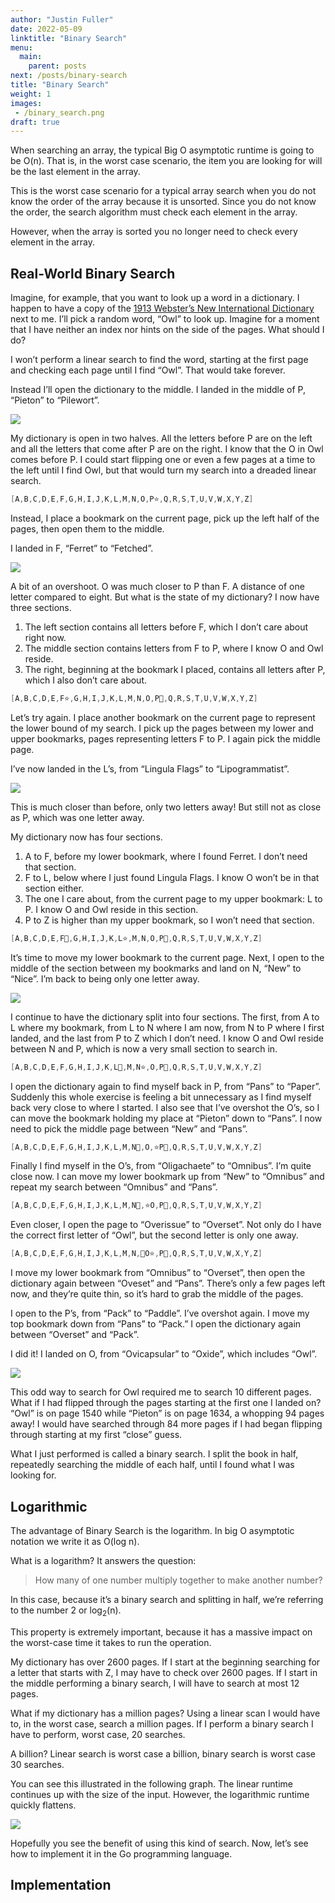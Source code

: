 ```yaml
---
author: "Justin Fuller"
date: 2022-05-09
linktitle: "Binary Search"
menu:
  main:
    parent: posts
next: /posts/binary-search
title: "Binary Search"
weight: 1
images:
 - /binary_search.png
draft: true
--- 
```


When searching an array, the typical Big O asymptotic runtime is going to be O(n). That is, in the worst case scenario, the item you are looking for will be the last element in the array. 

<!--more-->

This is the worst case scenario for a typical array search when you do not know the order of the array because it is unsorted. Since you do not know the order, the search algorithm must check each element in the array.

However, when the array is sorted you no longer need to check every element in the array. 

## Real-World Binary Search
Imagine, for example, that you want to look up a word in a dictionary. I happen to have a copy of the [1913 Webster’s New International Dictionary](https://jsomers.net/blog/dictionary) next to me. I’ll pick a random word, “Owl” to look up. Imagine for a moment that I have neither an index nor hints on the side of the pages. What should I do?

I won’t perform a linear search to find the word, starting at the first page and checking each page until I find “Owl”. That would take forever.

Instead I’ll open the dictionary to the middle. I landed in the middle of P, “Pieton” to “Pilewort”. 

![](/binary_search/1.png)

My dictionary is open in two halves. All the letters before P are on the left and all the letters that come after P are on the right. I know that the O in Owl comes before P. I could start flipping one or even a few pages at a time to the left until I find Owl, but that would turn my search into a dreaded linear search.

```go
[A,B,C,D,E,F,G,H,I,J,K,L,M,N,O,P⭐,Q,R,S,T,U,V,W,X,Y,Z]
```

Instead, I place a bookmark on the current page, pick up the left half of the pages, then open them to the middle.

I landed in F, “Ferret” to “Fetched”. 

![](/binary_search/2.png)

A bit of an overshoot. O was much closer to P than F. A distance of one letter compared to eight. But what is the state of my dictionary? I now have three sections. 

1. The left section contains all letters before F, which I don’t care about right now. 
2. The middle section contains letters from F to P, where I know O and Owl reside.
3. The right, beginning at the bookmark I placed, contains all letters after P, which I also don’t care about.

```go
[A,B,C,D,E,F⭐,G,H,I,J,K,L,M,N,O,P🔖,Q,R,S,T,U,V,W,X,Y,Z]
```

Let’s try again. I place another bookmark on the current page to represent the lower bound of my search. I pick up the pages between my lower and upper bookmarks, pages representing letters F to P. I again pick the middle page.

I’ve now landed in the L’s, from “Lingula Flags” to “Lipogrammatist”. 

![](/binary_search/3.png)

This is much closer than before, only two letters away! But still not as close as P, which was one letter away. 

My dictionary now has four sections. 

1. A to F, before my lower bookmark, where I found Ferret. I don’t need that section. 
2. F to L, below where I just found Lingula Flags. I know O won’t be in that section either. 
3. The one I care about, from the current page to my upper bookmark: L to P. I know O and Owl reside in this section.
4. P to Z is higher than my upper bookmark, so I won’t need that section. 

```go
[A,B,C,D,E,F🔖,G,H,I,J,K,L⭐,M,N,O,P🔖,Q,R,S,T,U,V,W,X,Y,Z]
```

It’s time to move my lower bookmark to the current page. Next, I open to the middle of the section between my bookmarks and land on N, “New” to “Nice”. I’m back to being only one letter away.

![](/binary_search/4.png)

I continue to have the dictionary split into four sections. The first, from A to L where my bookmark, from L to N where I am now, from N to P where I first landed, and the last from P to Z which I don’t need. I know O and Owl reside between N and P, which is now a very small section to search in.

```go
[A,B,C,D,E,F,G,H,I,J,K,L🔖,M,N⭐,O,P🔖,Q,R,S,T,U,V,W,X,Y,Z]
```

I open the dictionary again to find myself back in P, from “Pans” to “Paper”. Suddenly this whole exercise is feeling a bit unnecessary as I find myself back very close to where I started. I also see that I’ve overshot the O’s, so I can move the bookmark holding my place at “Pieton” down to “Pans”. I now need to pick the middle page between “New” and “Pans”. 

```go
[A,B,C,D,E,F,G,H,I,J,K,L,M,N🔖,O,⭐P🔖,Q,R,S,T,U,V,W,X,Y,Z]
```

Finally I find myself in the O’s, from “Oligachaete” to “Omnibus”. I’m quite close now. I can move my lower bookmark up from “New” to “Omnibus” and repeat my search between “Omnibus” and “Pans”.

```go
[A,B,C,D,E,F,G,H,I,J,K,L,M,N🔖,⭐O,P🔖,Q,R,S,T,U,V,W,X,Y,Z]
```

Even closer, I open the page to “Overissue” to “Overset”. Not only do I have the correct first letter of “Owl”, but the second letter is only one away.

```go
[A,B,C,D,E,F,G,H,I,J,K,L,M,N,🔖O⭐,P🔖,Q,R,S,T,U,V,W,X,Y,Z]
```

I move my lower bookmark from “Omnibus” to “Overset”, then open the dictionary again between “Oveset” and “Pans”. There’s only a few pages left now, and they’re quite thin, so it’s hard to grab the middle of the pages.

I open to the P’s, from “Pack” to “Paddle”. I’ve overshot again. I move my top bookmark down from “Pans” to “Pack.”  I open the dictionary again between “Overset” and “Pack”.

I did it! I landed on O, from “Ovicapsular” to “Oxide”, which includes “Owl”.

![](/binary_search/5.png)

This odd way to search for Owl required me to search 10 different pages. What if I had flipped through the pages starting at the first one I landed on? “Owl” is on page 1540 while “Pieton” is on page 1634, a whopping 94 pages away! I would have searched through 84 more pages if I had began flipping through starting at my first “close” guess.

What I just performed is called a binary search. I split the book in half, repeatedly searching the middle of each half, until I found what I was looking for.

## Logarithmic

The advantage of Binary Search is the logarithm. In big O asymptotic notation we write it as O(log n). 

What is a logarithm? It answers the question:

> How many of one number multiply together to make another number?

In this case, because it’s a binary search and splitting in half, we’re referring to the number 2 or log<sub>2</sub>(n). 

This property is extremely important, because it has a massive impact on the worst-case time it takes to run the operation.

My dictionary has over 2600 pages. If I start at the beginning searching for a letter that starts with Z, I may have to check over 2600 pages. If I start in the middle performing a binary search, I will have to search at most 12 pages.

What if my dictionary has a million pages? Using a linear scan I would have to, in the worst case, search a million pages. If I perform a binary search I have to perform, worst case, 20 searches.

A billion? Linear search is worst case a billion, binary search is worst case 30 searches.

You can see this illustrated in the following graph. The linear runtime continues up with the size of the input. However, the logarithmic runtime quickly flattens.

![](/binary_search/graph.png)

Hopefully you see the benefit of using this kind of search. Now, let’s see how to implement it in the Go programming language.

## Implementation

